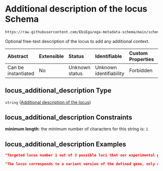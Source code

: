 # Additional description of the locus Schema

```txt
https://raw.githubusercontent.com/EbiEga/ega-metadata-schema/main/schemas/EGA.common-definitions.json#/definitions/locus_identifier/properties/loci_descriptor/items/properties/locus_additional_description
```

Optional free-text description of the locus to add any additional context.

| Abstract            | Extensible | Status         | Identifiable            | Custom Properties | Additional Properties | Access Restrictions | Defined In                                                                                           |
| :------------------ | :--------- | :------------- | :---------------------- | :---------------- | :-------------------- | :------------------ | :--------------------------------------------------------------------------------------------------- |
| Can be instantiated | No         | Unknown status | Unknown identifiability | Forbidden         | Allowed               | none                | [EGA.common-definitions.json\*](../../../schemas/EGA.common-definitions.json "open original schema") |

## locus\_additional\_description Type

`string` ([Additional description of the locus](ega-12-definitions-locus-identifier-properties-loci-context-array-locus-context-item-properties-additional-description-of-the-locus.md))

## locus\_additional\_description Constraints

**minimum length**: the minimum number of characters for this string is: `1`

## locus\_additional\_description Examples

```json
"Targeted locus number 1 out of 3 possible loci that our experimental procedure aimed at."
```

```json
"The locus corresponds to a variant version of the defined gene, only existing in patients with X disease."
```
